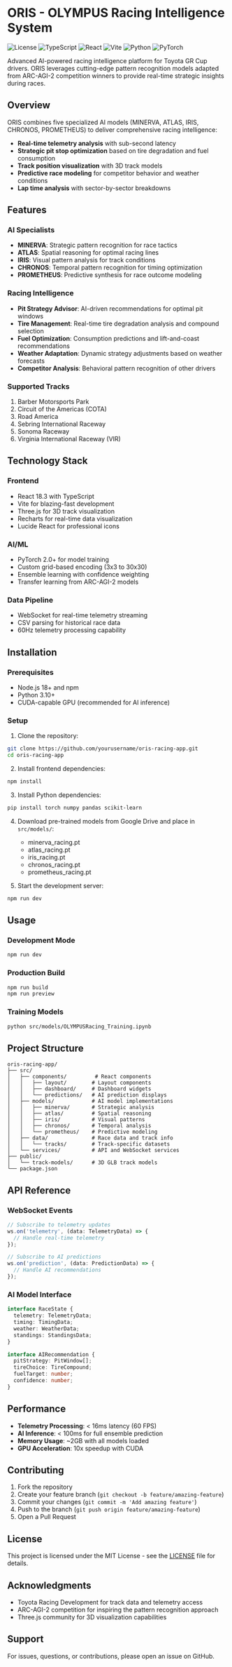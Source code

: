 # ORIS - OLYMPUS Racing Intelligence System

![License](https://img.shields.io/badge/license-MIT-blue.svg)
![TypeScript](https://img.shields.io/badge/typescript-5.6.2-blue.svg)
![React](https://img.shields.io/badge/react-18.3.1-blue.svg)
![Vite](https://img.shields.io/badge/vite-6.0.1-purple.svg)
![Python](https://img.shields.io/badge/python-3.10%2B-green.svg)
![PyTorch](https://img.shields.io/badge/pytorch-2.0%2B-orange.svg)

Advanced AI-powered racing intelligence platform for Toyota GR Cup drivers. ORIS leverages cutting-edge pattern recognition models adapted from ARC-AGI-2 competition winners to provide real-time strategic insights during races.

## Overview

ORIS combines five specialized AI models (MINERVA, ATLAS, IRIS, CHRONOS, PROMETHEUS) to deliver comprehensive racing intelligence:

- **Real-time telemetry analysis** with sub-second latency
- **Strategic pit stop optimization** based on tire degradation and fuel consumption
- **Track position visualization** with 3D track models
- **Predictive race modeling** for competitor behavior and weather conditions
- **Lap time analysis** with sector-by-sector breakdowns

## Features

### AI Specialists

- **MINERVA**: Strategic pattern recognition for race tactics
- **ATLAS**: Spatial reasoning for optimal racing lines
- **IRIS**: Visual pattern analysis for track conditions
- **CHRONOS**: Temporal pattern recognition for timing optimization
- **PROMETHEUS**: Predictive synthesis for race outcome modeling

### Racing Intelligence

- **Pit Strategy Advisor**: AI-driven recommendations for optimal pit windows
- **Tire Management**: Real-time tire degradation analysis and compound selection
- **Fuel Optimization**: Consumption predictions and lift-and-coast recommendations
- **Weather Adaptation**: Dynamic strategy adjustments based on weather forecasts
- **Competitor Analysis**: Behavioral pattern recognition of other drivers

### Supported Tracks

1. Barber Motorsports Park
2. Circuit of the Americas (COTA)
3. Road America
4. Sebring International Raceway
5. Sonoma Raceway
6. Virginia International Raceway (VIR)

## Technology Stack

### Frontend
- React 18.3 with TypeScript
- Vite for blazing-fast development
- Three.js for 3D track visualization
- Recharts for real-time data visualization
- Lucide React for professional icons

### AI/ML
- PyTorch 2.0+ for model training
- Custom grid-based encoding (3x3 to 30x30)
- Ensemble learning with confidence weighting
- Transfer learning from ARC-AGI-2 models

### Data Pipeline
- WebSocket for real-time telemetry streaming
- CSV parsing for historical race data
- 60Hz telemetry processing capability

## Installation

### Prerequisites
- Node.js 18+ and npm
- Python 3.10+
- CUDA-capable GPU (recommended for AI inference)

### Setup

1. Clone the repository:
```bash
git clone https://github.com/yourusername/oris-racing-app.git
cd oris-racing-app
```

2. Install frontend dependencies:
```bash
npm install
```

3. Install Python dependencies:
```bash
pip install torch numpy pandas scikit-learn
```

4. Download pre-trained models from Google Drive and place in `src/models/`:
   - minerva_racing.pt
   - atlas_racing.pt
   - iris_racing.pt
   - chronos_racing.pt
   - prometheus_racing.pt

5. Start the development server:
```bash
npm run dev
```

## Usage

### Development Mode
```bash
npm run dev
```

### Production Build
```bash
npm run build
npm run preview
```

### Training Models
```bash
python src/models/OLYMPUSRacing_Training.ipynb
```

## Project Structure

```
oris-racing-app/
├── src/
│   ├── components/         # React components
│   │   ├── layout/        # Layout components
│   │   ├── dashboard/     # Dashboard widgets
│   │   └── predictions/   # AI prediction displays
│   ├── models/            # AI model implementations
│   │   ├── minerva/       # Strategic analysis
│   │   ├── atlas/         # Spatial reasoning
│   │   ├── iris/          # Visual patterns
│   │   ├── chronos/       # Temporal analysis
│   │   └── prometheus/    # Predictive modeling
│   ├── data/              # Race data and track info
│   │   └── tracks/        # Track-specific datasets
│   └── services/          # API and WebSocket services
├── public/
│   └── track-models/      # 3D GLB track models
└── package.json
```

## API Reference

### WebSocket Events

```typescript
// Subscribe to telemetry updates
ws.on('telemetry', (data: TelemetryData) => {
  // Handle real-time telemetry
});

// Subscribe to AI predictions
ws.on('prediction', (data: PredictionData) => {
  // Handle AI recommendations
});
```

### AI Model Interface

```typescript
interface RaceState {
  telemetry: TelemetryData;
  timing: TimingData;
  weather: WeatherData;
  standings: StandingsData;
}

interface AIRecommendation {
  pitStrategy: PitWindow[];
  tireChoice: TireCompound;
  fuelTarget: number;
  confidence: number;
}
```

## Performance

- **Telemetry Processing**: < 16ms latency (60 FPS)
- **AI Inference**: < 100ms for full ensemble prediction
- **Memory Usage**: ~2GB with all models loaded
- **GPU Acceleration**: 10x speedup with CUDA

## Contributing

1. Fork the repository
2. Create your feature branch (`git checkout -b feature/amazing-feature`)
3. Commit your changes (`git commit -m 'Add amazing feature'`)
4. Push to the branch (`git push origin feature/amazing-feature`)
5. Open a Pull Request

## License

This project is licensed under the MIT License - see the [LICENSE](LICENSE) file for details.

## Acknowledgments

- Toyota Racing Development for track data and telemetry access
- ARC-AGI-2 competition for inspiring the pattern recognition approach
- Three.js community for 3D visualization capabilities

## Support

For issues, questions, or contributions, please open an issue on GitHub.